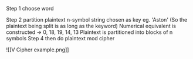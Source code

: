 Step 1 choose word
	
Step 2 partition plaintext
	n-symbol string chosen as key eg. 'Aston' (So the plaintext being split is as long as the keyword)
	Numerical equivalent is constructed -> 0, 18, 19, 14, 13
	Plaintext is partitioned into blocks of n symbols
Step 4
	then do plaintext mod cipher 

![[V Cipher example.png]]